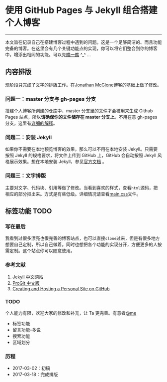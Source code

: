 # 使用 GitHub Pages 与 Jekyll 组合搭建个人博客
---

本文旨在记录自己在搭建博客过程中遇到的问题。这是一个足够简洁的、而且功能完备的博客。在这里会有几个关键功能点的实现，你可以将它们整合到你的博客中，增添出相同的功能。可以先[瞧一瞧](https://lninl.github.io/) ^_^ ...

## 内容排版

现阶段只完成了文字的排版工作。在[Jonathan McGlone](http://hankquinlan.github.io)博客的基础上做了修改。

### 问题一：master 分支与 gh-pages 分支

搭建个人博客所创建的仓库中，master 分支里的文件才会被用来生成 Github Pages 站点，所以**请确保你的文件储存在 master 分支上**。不用在意 gh-pages 分支，这里有[详细的解释](http://jekyllcn.com/docs/github-pages/)。

### 问题二：安装 Jekyll  

如果你不需要在本地预览博客的效果，那么可以不用在本地安装 Jekyll。只需要按照 Jekyll 的规格要求，将文件上传到 GitHub 上，GitHub 会自动按照 Jekyll 风格展示效果。想在本地安装 Jekyll，参见[官方文档](http://jekyllcn.com/docs/installation/) 。

### 问题三：文字排版

主要对文字、代码块、引用等做了修改。当看到喜欢的样式，查看`html`源码，把相应的部分抠出来。方式是有些低级。详细情况请查看[main.css](https://github.com/lninl/lninl.github.io/blob/master/css/main.css)文件。

## 标签功能 TODO

### 写在最后

我看到过很多漂亮也很完善的博客站点，也可以直接`clone`过来，但是有很多地方想要自己定制，所以自己做着。同时也想把各个功能的实现分开，方便更多的人按需定制。这个站点你可以随意使用。

### 参考文献
1. [Jekyll 中文网站](http://jekyllcn.com)
2. [ProGit 中文版](http://git.oschina.net/progit/)
3. [Creating and Hosting a Personal Site on GitHub](http://jmcglone.com/guides/github-pages/)

### TODO
个人能力有限，欢迎大家的修改和补充，让 Ta 更完善。有意者[@me](jiaxiangluke@163.com)

* 标签功能
* 留言功能-多说
* 搜索功能
* 区域划分

### 历程
* 2017-03-02：初稿
* 2017-03-18：完成排版
